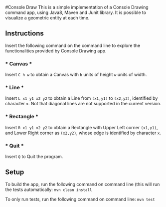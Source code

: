 #Console Draw
This is a simple implementation of a Console Drawing command app, using Java8, Maven and Junit library. 
It is possible to visualize a geometric entity at each time. 


## Instructions

Insert the following command on the command line to explore the functionalities provided by Console Drawing app.

### * Canvas * 
Insert ````C h w```` to obtain a Canvas with ```h``` units of height ```w``` units of width.

### * Line *
Insert ````L x1 y1 x2 y2```` to obtain a Line from ```(x1,y1)``` to ```(x2,y2)```, identified by character ```x```.
Not that diagonal lines are not supported in the current version.

### * Rectangle *
Insert ````R x1 y1 x2 y2```` to obtain a Rectangle with Upper Left corner ```(x1,y1)```, and Lower Right corner as  ```(x2,y2)```, 
whose  edge is identified by character ```x```.

### * Quit *
Insert ```Q``` to Quit the program.

## Setup
To build the app, run the following command on command line (this will run the tests automatically:
    ```mvn clean install``` 
    
To only run tests, run the following command on command line:
        ```mvn test``` 
